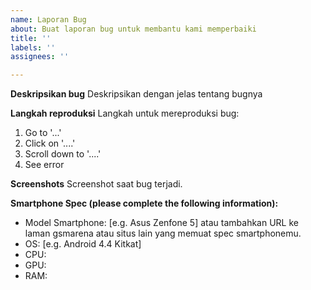 ```yaml
---
name: Laporan Bug
about: Buat laporan bug untuk membantu kami memperbaiki
title: ''
labels: ''
assignees: ''

---
```


**Deskripsikan bug**
Deskripsikan dengan jelas tentang bugnya

**Langkah reproduksi**
Langkah untuk mereproduksi bug:
1. Go to '...'
2. Click on '....'
3. Scroll down to '....'
4. See error

**Screenshots**
Screenshot saat bug terjadi.

**Smartphone Spec (please complete the following information):**
 - Model Smartphone: [e.g. Asus Zenfone 5] atau tambahkan URL ke laman gsmarena atau situs lain yang memuat spec smartphonemu.
 - OS: [e.g. Android 4.4 Kitkat]
 - CPU: 
 - GPU: 
 - RAM:
